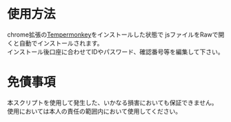 # 使用方法
chrome拡張の[Tempermonkey](https://chrome.google.com/webstore/detail/tampermonkey/dhdgffkkebhmkfjojejmpbldmpobfkfo)をインストールした状態で
jsファイルをRawで開くと自動でインストールされます。  
インストール後口座に合わせてIDやパスワード、確認番号等を編集して下さい。

# 免債事項
本スクリプトを使用して発生した、いかなる損害においても保証できません。  
使用においては本人の責任の範囲内において使用してください。
